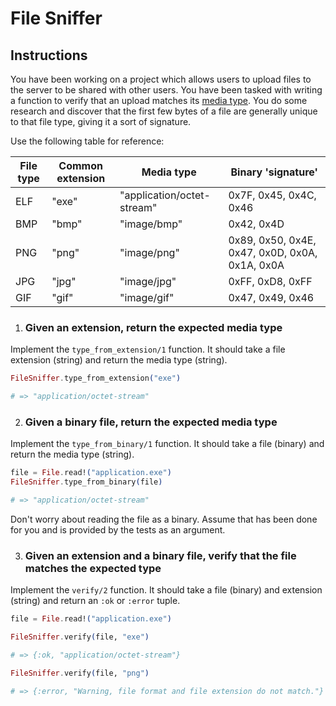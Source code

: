 # File Sniffer

## Instructions

You have been working on a project which allows users to upload files to the server to be shared with other users. You have been tasked with writing a function to verify that an upload matches its [media type](https://en.wikipedia.org/wiki/Media_type). You do some research and discover that the first few bytes of a file are generally unique to that file type, giving it a sort of signature.

Use the following table for reference:

| File type | Common extension | Media type                 | Binary 'signature'                             |
| --------- | ---------------- | -------------------------- | ---------------------------------------------- |
| ELF       | "exe"            | "application/octet-stream" | 0x7F, 0x45, 0x4C, 0x46                         |
| BMP       | "bmp"            | "image/bmp"                | 0x42, 0x4D                                     |
| PNG       | "png"            | "image/png"                | 0x89, 0x50, 0x4E, 0x47, 0x0D, 0x0A, 0x1A, 0x0A |
| JPG       | "jpg"            | "image/jpg"                | 0xFF, 0xD8, 0xFF                               |
| GIF       | "gif"            | "image/gif"                | 0x47, 0x49, 0x46                               |

1. ### Given an extension, return the expected media type

Implement the `type_from_extension/1` function. It should take a file extension (string) and return the media type (string).

```elixir
FileSniffer.type_from_extension("exe")

# => "application/octet-stream"
```

2. ### Given a binary file, return the expected media type

Implement the `type_from_binary/1` function. It should take a file (binary) and return the media type (string).

```elixir
file = File.read!("application.exe")
FileSniffer.type_from_binary(file)

# => "application/octet-stream"
```

Don't worry about reading the file as a binary. Assume that has been done for you and is provided by the tests as an argument.

3. ### Given an extension and a binary file, verify that the file matches the expected type

Implement the `verify/2` function. It should take a file (binary) and extension (string) and return an `:ok` or `:error` tuple.

```elixir
file = File.read!("application.exe")

FileSniffer.verify(file, "exe")

# => {:ok, "application/octet-stream"}

FileSniffer.verify(file, "png")

# => {:error, "Warning, file format and file extension do not match."}
```

